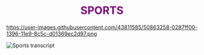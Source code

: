 <h1 align="center">
  <b style="color:purple;">SPORTS</b><br>
</h1>


https://user-images.githubusercontent.com/43811585/50863258-0287ff00-1396-11e9-8c5c-d01369ec2d97.png


<img class="imgleft" 
src="https://user-images.githubusercontent.com/43811585/50863258-0287ff00-1396-11e9-8c5c-d01369ec2d97.png" alt="Sports transcript">
